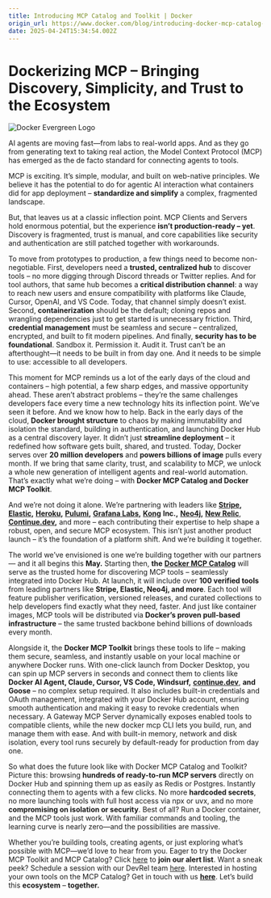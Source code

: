```yaml
---
title: Introducing MCP Catalog and Toolkit | Docker
origin_url: https://www.docker.com/blog/introducing-docker-mcp-catalog-and-toolkit/
date: 2025-04-24T15:34:54.002Z
---
```


# Dockerizing MCP – Bringing Discovery, Simplicity, and Trust to the Ecosystem

![Docker Evergreen Logo](https://www.docker.com/app/uploads/2024/12/1300x1300_docker-evergreen_logo_blog_C-1.png)


AI agents are moving fast—from labs to real-world apps. And as they go from generating text to taking real action, the Model Context Protocol (MCP) has emerged as the de facto standard for connecting agents to tools.

MCP is exciting. It’s simple, modular, and built on web-native principles. We believe it has the potential to do for agentic AI interaction what containers did for app deployment – **standardize and simplify** a complex, fragmented landscape.

But, that leaves us at a classic inflection point. MCP Clients and Servers hold enormous potential, but the experience **isn’t production-ready – yet**. Discovery is fragmented, trust is manual, and core capabilities like security and authentication are still patched together with workarounds. 

To move from prototypes to production, a few things need to become non-negotiable. First, developers need a **trusted, centralized hub** to discover tools – no more digging through Discord threads or Twitter replies. And for tool authors, that same hub becomes a **critical distribution channel**: a way to reach new users and ensure compatibility with platforms like Claude, Cursor, OpenAI, and VS Code. Today, that channel simply doesn’t exist. Second, **containerization** should be the default; cloning repos and wrangling dependencies just to get started is unnecessary friction. Third, **credential management** must be seamless and secure – centralized, encrypted, and built to fit modern pipelines. And finally, **security has to be foundational**. Sandbox it. Permission it. Audit it. Trust can’t be an afterthought—it needs to be built in from day one. And it needs to be simple to use: accessible to all developers.

This moment for MCP reminds us a lot of the early days of the cloud and containers – high potential, a few sharp edges, and massive opportunity ahead. These aren’t abstract problems – they’re the same challenges developers face every time a new technology hits its inflection point. We’ve seen it before. And we know how to help. Back in the early days of the cloud, **Docker brought structure** to chaos by making immutability and isolation the standard, building in authentication, and launching Docker Hub as a central discovery layer. It didn’t just **streamline deployment** – it redefined how software gets built, shared, and trusted. Today, Docker serves over **20 million developers** and **powers billions of image** pulls every month. If we bring that same clarity, trust, and scalability to MCP, we unlock a whole new generation of intelligent agents and real-world automation. That’s exactly what we’re doing – with **Docker MCP Catalog and Docker MCP Toolkit**.

And we’re not doing it alone. We’re partnering with leaders like [**Stripe**](https://hub.docker.com/r/mcp/stripe)**,** [**Elastic**](https://hub.docker.com/r/mcp/elasticsearch)**,** [**Heroku**](https://hub.docker.com/r/mcp/heroku)**,** [**Pulumi**](https://hub.docker.com/r/mcp/pulumi)**,** [**Grafana Labs**](https://hub.docker.com/r/mcp/grafana)**,** [**Kong**](https://hub.docker.com/r/mcp/kong) **Inc.,** [**Neo4j**](https://hub.docker.com/r/mcp/neo4j-server)**,** [**New Relic**](http://newrelic.com), [**Continue.dev**](https://www.continue.dev/)**,** and more – each contributing their expertise to help shape a robust, open, and secure MCP ecosystem. This isn’t just another product launch – it’s the foundation of a platform shift. And we’re building it together.

The world we’ve envisioned is one we’re building together with our partners — and it all begins this **May.** Starting then, **the** [**Docker MCP Catalog**](https://hub.docker.com/catalogs/mcp) will serve as the trusted home for discovering MCP tools – seamlessly integrated into Docker Hub. At launch, it will include over **100 verified tools** from leading partners like **Stripe, Elastic, Neo4j, and more**. Each tool will feature publisher verification, versioned releases, and curated collections to help developers find exactly what they need, faster. And just like container images, MCP tools will be distributed via **Docker’s proven pull-based infrastructure** – the same trusted backbone behind billions of downloads every month.

Alongside it, the **Docker MCP Toolkit** brings these tools to life – making them secure, seamless, and instantly usable on your local machine or anywhere Docker runs. With one-click launch from Docker Desktop, you can spin up MCP servers in seconds and connect them to clients like **Docker AI Agent, Claude, Cursor, VS Code, Windsurf,** [**continue.dev**](http://continue.dev/), **and Goose** – no complex setup required. It also includes built-in credentials and OAuth management, integrated with your Docker Hub account, ensuring smooth authentication and making it easy to revoke credentials when necessary. A Gateway MCP Server dynamically exposes enabled tools to compatible clients, while the new docker mcp CLI lets you build, run, and manage them with ease. And with built-in memory, network and disk isolation, every tool runs securely by default-ready for production from day one.

So what does the future look like with Docker MCP Catalog and Toolkit? Picture this: browsing **hundreds of ready-to-run MCP servers** directly on Docker Hub and spinning them up as easily as Redis or Postgres. Instantly connecting them to agents with a few clicks. No more **hardcoded secrets**, no more launching tools with full host access via npx or uvx, and no more **compromising on isolation or security**. Best of all? Run a Docker container, and the MCP tools just work. With familiar commands and tooling, the learning curve is nearly zero—and the possibilities are massive.

Whether you’re building tools, creating agents, or just exploring what’s possible with MCP—we’d love to hear from you. Eager to try the Docker MCP Toolkit and MCP Catalog? Click [here](https://www.docker.com/products/mcp-catalog-and-toolkit/#get_updates) to **join our alert list**. Want a sneak peek? Schedule a session with our DevRel team [here](https://www.docker.com/products/mcp-catalog-and-toolkit/#get_updates). Interested in hosting your own tools on the MCP Catalog? Get in touch with us [**here**](https://www.docker.com/products/mcp-catalog-and-toolkit/#get_updates). Let’s build this **ecosystem** – **together.**

